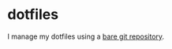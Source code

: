 # dotfiles

I manage my dotfiles using a [bare git repository](https://developer.atlassian.com/blog/2016/02/best-way-to-store-dotfiles-git-bare-repo/).
